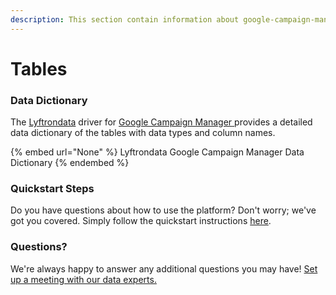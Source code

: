 ```yaml
---
description: This section contain information about google-campaign-manager connector tables information
---
```


# Tables

### Data Dictionary

The [Lyftrondata](https://www.lyftrondata.com/) driver for [Google Campaign Manager](None/)[ ](https://www.lyftrondata.com/integration/google-campaign-manager/)provides a detailed data dictionary of the tables with data types and column names.

{% embed url="None" %}
Lyftrondata Google Campaign Manager Data Dictionary
{% endembed %}

### Quickstart Steps

Do you have questions about how to use the platform? Don't worry; we've got you covered. Simply follow the quickstart instructions [here](../README.md).

### Questions? <a href="#questions" id="questions"></a>

We're always happy to answer any additional questions you may have! [Set up a meeting with our data experts.](https://www.lyftrondata.com/book-a-meeting/)


